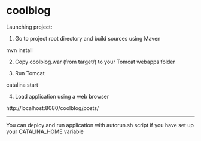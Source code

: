 # coolblog

Launching project:
1. Go to project root directory and build sources using Maven

mvn install

2. Copy coolblog.war (from target/) to your Tomcat webapps folder

3. Run Tomcat

catalina start

4. Load application using a web browser

http://localhost:8080/coolblog/posts/


---

You can deploy and run application with autorun.sh script if you have set up your CATALINA_HOME variable